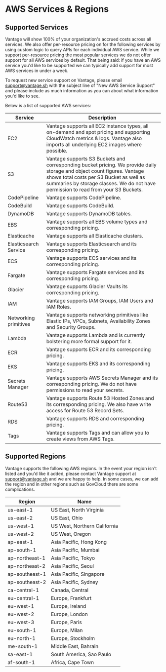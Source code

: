 # AWS Services & Regions

## Supported Services

Vantage will show 100% of your organization's accrued costs across all services. We also offer per-resource pricing on for the following services by using custom logic to query APIs for each individual AWS service. While we support per-resource pricing the most popular services we do not offer support for all AWS services by default. That being said: if you have an AWS service you'd like to be supported we can typically add support for most AWS services in under a week. 

To request new service support on Vantage, please email support@vantage.sh with the subject line of "New AWS Service Support" and please include as much information as you can about what information you'd like to see. 

Below is a list of supported AWS services:

| Service      | Description |
| ----------- | ----------- |
| EC2      | Vantage supports all EC2 instance types, all on-demand and spot pricing and supporting CloudWatch metrics & logs. Vantage also imports all underlying EC2 images where possible.      |
| S3   | Vantage supports S3 Buckets and corresponding bucket pricing. We provide daily storage and object count figures. Vantage shows total costs per S3 Bucket as well as summaries by storage classes. We do not have permission to read from your S3 Buckets.          |
| CodePipeline    | Vantage supports CodePipeline.           |
| CodeBuild    | Vantage supports CodeBuild.           |
| DynamoDB    | Vantage supports DynamoDB tables.           |
| EBS   | Vantage supports all EBS volume types and corresponding pricing.           |
| Elasticache   | Vantage supports all Elasticache clusters.           |
| Elasticsearch Service   | Vantage supports Elasticsearch and its corresponding pricing.           |
| ECS  | Vantage supports ECS services and its corresponding pricing.           |
| Fargate   | Vantage supports Fargate services and its corresponding pricing.           |
| Glacier   | Vantage supports Glacier Vaults its corresponding pricing.           |
| IAM   | Vantage supports IAM Groups, IAM Users and IAM Roles.           |
| Networking primitives   | Vantage supports networking primitives like Elastic IPs, VPCs, Subnets, Availability Zones and Security Groups.           |
| Lambda   | Vantage supports Lambda and is currently bolstering more formal support for it.           |
| ECR   | Vantage supports ECR and its corresponding pricing.           |
| EKS  | Vantage supports EKS and its corresponding pricing.           |
| Secrets Manager   | Vantage supports AWS Secrets Manager and its corresponding pricing. We do not have permissions to read your secrets.           |
| Route53   | Vantage supports Route 53 Hosted Zones and its corresponding pricing. We also have write access for Route 53 Record Sets.           |
| RDS   | Vantage supports RDS and corresponding pricing.           |
| Tags   | Vantage supports Tags and can allow you to create views from AWS Tags.           |


## Supported Regions

Vantage supports the following AWS regions. In the event your region isn't listed and you'd like it added, please contact Vantage support at support@vantage.sh and we are happy to help. In some cases, we can add the region and in other regions such as GovCloud there are some complications. 

| Region | Name | 
| ----------- | ----------- |
| us-east-1 | US East, North Virginia |
| us-east-2 | US East, Ohio |
| us-west-1 | US West, Northern California |
| us-west-2 | US West, Oregon |
| ap-east-1 | Asia Pacific, Hong Kong |
| ap-south-1 | Asia Pacific, Mumbai |
| ap-northeast-1 | Asia Pacific, Tokyo |
| ap-northeast-2 | Asia Pacific, Seoul |
| ap-southeast-1 | Asia Pacific, Singapore |
| ap-southeast-2 | Asia Pacific, Sydney |
| ca-central-1 | Canada, Central |
| eu-central-1 | Europe, Frankfurt |
| eu-west-1 | Europe, Ireland |
| eu-west-2 | Europe, London |
| eu-west-3 | Europe, Paris |
| eu-south-1 | Europe, Milan |
| eu-north-1 | Europe, Stockholm |
| me-south-1 | Middle East, Bahrain |
| sa-east-1 | South America, Sao Paulo |
| af-south-1 | Africa, Cape Town |
